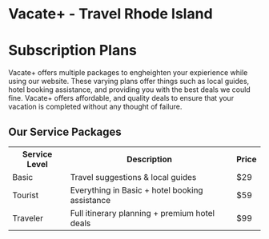 <!DOCTYPE html>
<html lang="en">
<head>
  <meta charset="UTF-8">
  <meta name="viewport" content="width=device-width, initial-scale=1">
  <h1>Vacate+ - Travel Rhode Island</h1>
</head>
<body>
  <h1>Subscription Plans</h1>
  <p>
    Vacate+ offers multiple packages to engheighten your expierience while using our website. These varying plans offer things such as local  guides, hotel booking assistance, and providing you with the best deals we could fine. Vacate+ offers affordable, and quality deals to ensure that your vacation is completed without any thought of failure.
  </p>

  <h2>Our Service Packages</h2>
  <table>
    <tr>
      <th>Service Level</th>
      <th>Description</th>
      <th>Price</th>
    </tr>
    <tr>
      <td>Basic</td>
      <td>Travel suggestions & local guides</td>
      <td>$29</td>
    </tr>
    <tr>
      <td>Tourist</td>
      <td>Everything in Basic + hotel booking assistance</td>
      <td>$59</td>
    </tr>
    <tr>
      <td>Traveler</td>
      <td>Full itinerary planning + premium hotel deals</td>
      <td>$99</td>
    </tr>
  </table>
</body>
</html>
